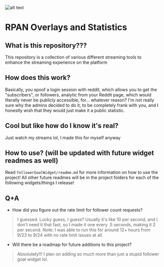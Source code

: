 ![alt text](https://raw.githubusercontent.com/willow-rubenstein/RPAN_Overlays_And_Statistics/master/in_action.png)

# RPAN Overlays and Statistics

## What is this repository???
This repository is a collection of various different streaming tools to enhance the streaming experience on the platform

## How does this work?
Basically, you spoof a login session with reddit, which allows you to get the "subscribers", or followers, analytic from your Reddit page, which would literally never be publicly accessible, for... whatever reason? I'm not really sure why the admins decided to do it, to be completely frank with you, and I honestly wish that they would just make it a public statistic.

## Cool but like how do I know it's real?
Just watch my streams lol, I made this for myself anyway

## How to use? (will be updated with future widget readmes as well)
Read `followerGoalWidget/readme.md` for more information on how to use the project!
All other future readmes will be in the project folders for each of the following widgets/things I release!

## Q+A
- How did you figure out the rate limit for follower count requests?
> I guessed. Lucky guess, I guess? Usually it's like 10 per second, and I don't need it that fast, so I made it one every .5 seconds, making it 2 per second. Note: I was able to run this for around 12+ hours from 9/23 to 9/24 with no rate limit issues at all.

- Will there be a roadmap for future additions to this project?
> Absolutely!!! I plan on adding so much more than just a stupid follower goal widget lol.
